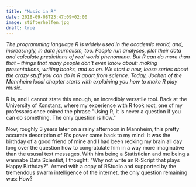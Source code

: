 ```yaml
---
title: "Music in R"
date: 2018-09-08T23:47:09+02:00
image: stifterhelfen.jpg
draft: true
---
```


_The programming language R is widely used in the academic world, and, increasingly, in data journalism, too. People run analyses, plot their data and calculate predictions of real world phenomena. But R can do more than that – things that many people don’t even know about: making presentations, writing books, and so on. We start a new, loose series about the crazy stuff you can do in R apart from science. Today, Jochen of the Mannheim local chapter starts with explaining you how to make R play music._

R is, and I cannot state this enough, an incredibly versatile tool. Back at the University of Konstanz, where my experience with R took root, one of my professors once coined the phrase "Using R, it is never a question if you can do something. The only question is how."

Now, roughly 3 years later on a rainy afternoon in Mannheim, this pretty accurate description of R's power came back to my mind: It was the birthday of a good friend of mine and I had been recking my brain all day long over the question how to congratulate him in a way more imaginative than the ususal text messages. With him being a Statistician and me being a wannabe Data Scientist, I thought: "Why not write an R-Script that plays Happy Birthday?". Armed with a copy of RStudio and supported by the tremendous swarm intelligence of the internet, the only question remaining was: How?